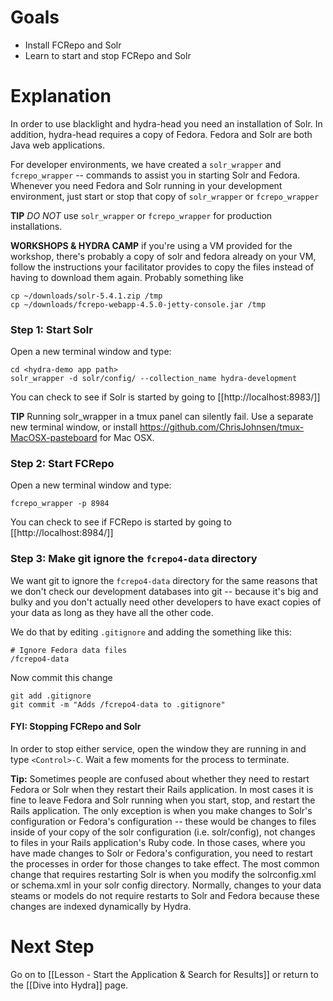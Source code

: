 # Goals
* Install FCRepo and Solr
* Learn to start and stop FCRepo and Solr

# Explanation
In order to use blacklight and hydra-head you need an installation of Solr.  In addition, hydra-head requires a copy of Fedora.  Fedora and Solr are both Java web applications.

For developer environments, we have created a `solr_wrapper` and `fcrepo_wrapper` -- commands to assist you in starting Solr and Fedora. Whenever you need Fedora and Solr running in your development environment, just start or stop that copy of `solr_wrapper` or `fcrepo_wrapper`

>
**TIP** *DO NOT* use `solr_wrapper` or `fcrepo_wrapper` for production installations.
>

>
**WORKSHOPS & HYDRA CAMP** if you're using a VM provided for the workshop, there's probably a copy of solr and fedora already on your VM, follow the instructions your facilitator provides to copy the files instead of having to download them again.  Probably something like
```
cp ~/downloads/solr-5.4.1.zip /tmp
cp ~/downloads/fcrepo-webapp-4.5.0-jetty-console.jar /tmp
```
>

### Step 1: Start Solr 
Open a new terminal window and type:
```
cd <hydra-demo app path>
solr_wrapper -d solr/config/ --collection_name hydra-development
```

You can check to see if Solr is started by going to [[http://localhost:8983/]]

>
**TIP** Running solr_wrapper in a tmux panel can silently fail. Use a separate new terminal window, or install https://github.com/ChrisJohnsen/tmux-MacOSX-pasteboard for Mac OSX.
>



### Step 2: Start FCRepo
Open a new terminal window and type:

```
fcrepo_wrapper -p 8984
```

You can check to see if FCRepo is started by going to [[http://localhost:8984/]]

### Step 3: Make git ignore the `fcrepo4-data` directory

We want git to ignore the `fcrepo4-data` directory for the same reasons that we don't check our development databases into git -- because it's big and bulky and you don't actually need other developers to have exact copies of your data as long as they have all the other code. 

We do that by editing `.gitignore` and adding the something like this:

```text
# Ignore Fedora data files
/fcrepo4-data

```

Now commit this change

```text
git add .gitignore
git commit -m "Adds /fcrepo4-data to .gitignore"
```

#### FYI: Stopping FCRepo and Solr
In order to stop either service, open the window they are running in and type `<Control>-C`. Wait a few moments for the process to terminate.


>
**Tip:** Sometimes people are confused about whether they need to restart Fedora or Solr when they restart their Rails application.  In most cases it is fine to leave Fedora and Solr running when you start, stop, and restart the Rails application.  The only exception is when you make changes to Solr's configuration or Fedora's configuration -- these would be changes to files inside of your copy of the solr configuration (i.e. solr/config), not changes to files in your Rails application's Ruby code.  In those cases, where you have made changes to Solr or Fedora's configuration, you need to restart the processes in order for those changes to take effect.  The most common change that requires restarting Solr is when you modify the solrconfig.xml or schema.xml in your solr config directory. Normally, changes to your data steams or models do not require restarts to Solr and Fedora because these changes are indexed dynamically by Hydra.
> 



# Next Step
Go on to [[Lesson - Start the Application & Search for Results]] or return to the [[Dive into Hydra]] page.